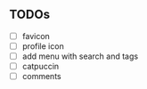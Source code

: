 ## TODOs

- [ ] favicon
- [ ] profile icon
- [ ] add menu with search and tags
- [ ] catpuccin
- [ ] comments
